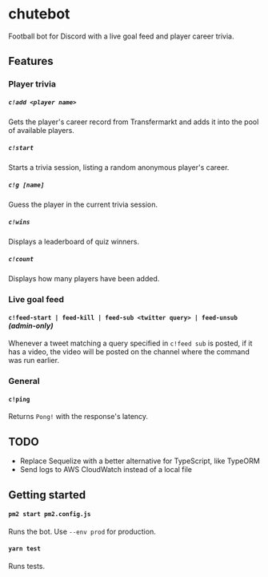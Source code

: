 # chutebot

Football bot for Discord with a live goal feed and player career trivia.

## Features

### Player trivia

##### `c!add <player name>`

Gets the player's career record from Transfermarkt and adds it into the pool of available players.

##### `c!start`

Starts a trivia session, listing a random anonymous player's career.

##### `c!g [name]`

Guess the player in the current trivia session.

##### `c!wins`

Displays a leaderboard of quiz winners.

##### `c!count`

Displays how many players have been added.

### Live goal feed

#### `c!feed-start | feed-kill | feed-sub <twitter query> | feed-unsub` _(admin-only)_

Whenever a tweet matching a query specified in `c!feed sub` is posted, if it has a video, the video will be posted on the channel where the command was run earlier.

### General

#### `c!ping`

Returns `Pong!` with the response's latency.

## TODO

- Replace Sequelize with a better alternative for TypeScript, like TypeORM
- Send logs to AWS CloudWatch instead of a local file

## Getting started

#### `pm2 start pm2.config.js`

Runs the bot. Use `--env prod` for production.

#### `yarn test`

Runs tests.
